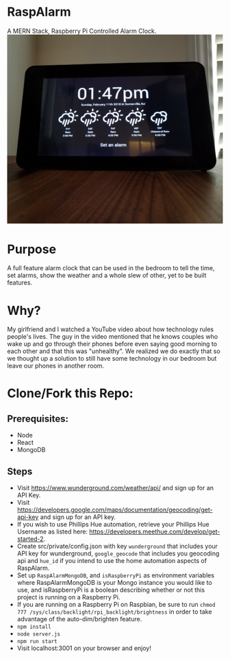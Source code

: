 # RaspAlarm

A MERN Stack, Raspberry Pi Controlled Alarm Clock.
![RaspAlarm](https://github.com/sfreeman422/RaspAlarm/raw/master/public/images/cropped.jpg "RaspAlarm")

# Purpose

A full feature alarm clock that can be used in the bedroom to tell the time, set alarms, show the weather and a whole slew of other, yet to be built features.

# Why?

My girlfriend and I watched a YouTube video about how technology rules people's lives. The guy in the video mentioned that he knows couples who wake up and go through their phones before even saying good morning to each other and that this was "unhealthy". We realized we do exactly that so we thought up a solution to still have some technology in our bedroom but leave our phones in another room.

# Clone/Fork this Repo:

## Prerequisites:

- Node
- React
- MongoDB

## Steps

- Visit https://www.wunderground.com/weather/api/ and sign up for an API Key.
- Visit https://developers.google.com/maps/documentation/geocoding/get-api-key and sign up for an API key.
- If you wish to use Phillips Hue automation, retrieve your Phillips Hue Username as listed here: https://developers.meethue.com/develop/get-started-2.
- Create src/private/config.json with key `wunderground` that includes your API key for wunderground, `google_geocode` that includes you geocoding api and `hue_id` if you intend to use the home automation aspects of RaspAlarm.
- Set up `RaspAlarmMongoDB`, and `isRaspberryPi` as environment variables where RaspAlarmMongoDB is your Mongo instance you would like to use, and isRaspberryPi is a boolean describing whether or not this project is running on a Raspberry Pi.
- If you are running on a Raspberry Pi on Raspbian, be sure to run `chmod 777 /sys/class/backlight/rpi_backlight/brightness` in order to take advantage of the auto-dim/brighten feature.
- `npm install`
- `node server.js`
- `npm run start`
- Visit localhost:3001 on your browser and enjoy!
